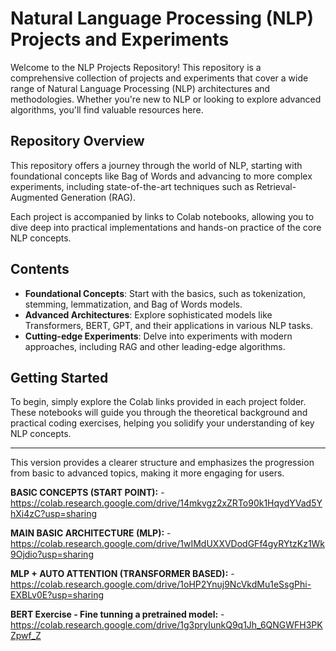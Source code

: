 # Natural Language Processing (NLP) Projects and Experiments

Welcome to the NLP Projects Repository! This repository is a comprehensive collection of projects and experiments that cover a wide range of Natural Language Processing (NLP) architectures and methodologies. Whether you're new to NLP or looking to explore advanced algorithms, you'll find valuable resources here.

## Repository Overview

This repository offers a journey through the world of NLP, starting with foundational concepts like Bag of Words and advancing to more complex experiments, including state-of-the-art techniques such as Retrieval-Augmented Generation (RAG). 

Each project is accompanied by links to Colab notebooks, allowing you to dive deep into practical implementations and hands-on practice of the core NLP concepts.

## Contents

- **Foundational Concepts**: Start with the basics, such as tokenization, stemming, lemmatization, and Bag of Words models.
- **Advanced Architectures**: Explore sophisticated models like Transformers, BERT, GPT, and their applications in various NLP tasks.
- **Cutting-edge Experiments**: Delve into experiments with modern approaches, including RAG and other leading-edge algorithms.

## Getting Started

To begin, simply explore the Colab links provided in each project folder. These notebooks will guide you through the theoretical background and practical coding exercises, helping you solidify your understanding of key NLP concepts.

---

This version provides a clearer structure and emphasizes the progression from basic to advanced topics, making it more engaging for users.

**BASIC CONCEPTS (START POINT):**
    - https://colab.research.google.com/drive/14mkvgz2xZRTo90k1HqydYVad5YhXi4zC?usp=sharing

**MAIN BASIC ARCHITECTURE (MLP):**
    - https://colab.research.google.com/drive/1wIMdUXXVDodGFf4gyRYtzKz1Wk9Ojdio?usp=sharing

**MLP + AUTO ATTENTION (TRANSFORMER BASED):**
    - https://colab.research.google.com/drive/1oHP2Ynuj9NcVkdMu1eSsgPhi-EXBLv0E?usp=sharing

**BERT Exercise - Fine tunning a pretrained model:**
    - https://colab.research.google.com/drive/1g3pryIunkQ9q1Jh_6QNGWFH3PKZpwf_Z
